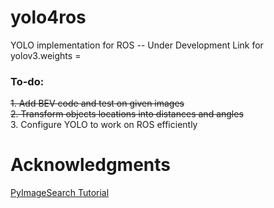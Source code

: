# yolo4ros
YOLO implementation for ROS -- Under Development
Link for yolov3.weights = 

### To-do:
~~1. Add BEV code and test on given images~~ <br>
~~2. Transform objects locations into distances and angles~~ <br>
3. Configure YOLO to work on ROS efficiently

# Acknowledgments
[PyImageSearch Tutorial](https://www.pyimagesearch.com/2018/11/12/yolo-object-detection-with-opencv/)
